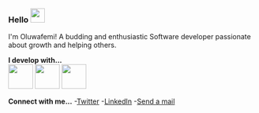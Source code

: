 ### Hello <img src="https://github.com/piyushP7pravin/piyushP7pravin/blob/master/Hi.gif" width="29px"> </h1>

I'm Oluwafemi! A budding and enthusiastic Software developer passionate about growth and helping others.

**I develop with...**
<br>
<code><img height=50 src="https://www.vectorlogo.zone/logos/kotlinlang/kotlinlang-ar21.svg"/></code>
<code><img height=50 src="https://www.vectorlogo.zone/logos/android/android-ar21.svg"></code>
<code><img height="50" src="https://www.vectorlogo.zone/logos/git-scm/git-scm-ar21.svg"></code>

**Connect with me...**
-<a href="https://twitter.com/horluphemo/">Twitter</a>
-<a href="https://www.linkedin.com/mwlite/in/oluwafemi-ojuri-b3a427198">LinkedIn</a>
-<a href="mailto:ojurifemi132@gmail.com">Send a mail</a>